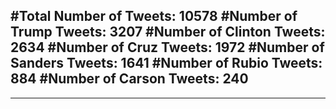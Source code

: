 #Total Number of Tweets: 10578 
#Number of Trump Tweets: 3207
#Number of Clinton Tweets: 2634
#Number of Cruz Tweets: 1972
#Number of Sanders Tweets: 1641
#Number of Rubio Tweets: 884
#Number of Carson Tweets: 240
---
---

